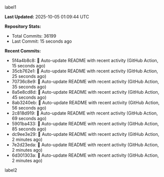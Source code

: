 
label1 
<!-- ACTIVITY_START -->
**Last Updated:** 2025-10-05 01:09:44 UTC

**Repository Stats:**
- Total Commits: 36199
- Last Commit: 15 seconds ago

**Recent Commits:**
- 5f4a4b8c8: 🤖 Auto-update README with recent activity (GitHub Action, 15 seconds ago)
- 35cb762e1: 🤖 Auto-update README with recent activity (GitHub Action, 25 seconds ago)
- 70736c8e9: 🤖 Auto-update README with recent activity (GitHub Action, 35 seconds ago)
- 8a5e8cd8d: 🤖 Auto-update README with recent activity (GitHub Action, 45 seconds ago)
- 8ab3240eb: 🤖 Auto-update README with recent activity (GitHub Action, 56 seconds ago)
- 2c818d919: 🤖 Auto-update README with recent activity (GitHub Action, 69 seconds ago)
- 5901ba433: 🤖 Auto-update README with recent activity (GitHub Action, 85 seconds ago)
- dc9ee3e29: 🤖 Auto-update README with recent activity (GitHub Action, 2 minutes ago)
- 7e2d23eda: 🤖 Auto-update README with recent activity (GitHub Action, 2 minutes ago)
- 6d301303a: 🤖 Auto-update README with recent activity (GitHub Action, 2 minutes ago)
<!-- ACTIVITY_END -->

label2
